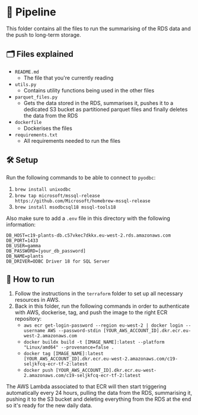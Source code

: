 # 🧰 Pipeline

This folder contains all the files to run the summarising of the RDS data and the push to long-term storage.

## 🗂️ Files explained

- `README.md`
    - The file that you're currently reading
- `utils.py`
    - Contains utility functions being used in the other files
- `parquet_files.py`
    - Gets the data stored in the RDS, summarises it, pushes it to a dedicated S3 bucket as partitioned parquet files and finally deletes the data from the RDS
- `dockerfile`
    - Dockerises the files
- `requirements.txt`
    - All requirements needed to run the files

## 🛠️ Setup

Run the following commands to be able to connect to `pyodbc`:

1. `brew install unixodbc`
2. `brew tap microsoft/mssql-release https://github.com/Microsoft/homebrew-mssql-release`
3. `brew install msodbcsql18 mssql-tools18`

Also make sure to add a `.env` file in this directory with the following information:

```
DB_HOST=c19-plants-db.c57vkec7dkkx.eu-west-2.rds.amazonaws.com
DB_PORT=1433
DB_USER=gamma
DB_PASSWORD=[your_db_password]
DB_NAME=plants
DB_DRIVER=ODBC Driver 18 for SQL Server
```

## 🚀 How to run

1. Follow the instructions in the `terraform` folder to set up all necessary resources in AWS.
2. Back in this folder, run the following commands in order to authenticate with AWS, dockerise, tag, and push the image to the right ECR repository:
    - `aws ecr get-login-password --region eu-west-2 | docker login --username AWS --password-stdin [YOUR_AWS_ACCOUNT_ID].dkr.ecr.eu-west-2.amazonaws.com`
    - `docker buildx build -t [IMAGE_NAME]:latest --platform "Linux/amd64" --provenance=false .`
    - `docker tag [IMAGE_NAME]:latest [YOUR_AWS_ACCOUNT_ID].dkr.ecr.eu-west-2.amazonaws.com/c19-seljkfcq-ecr-tf-2:latest`
    - `docker push [YOUR_AWS_ACCOUNT_ID].dkr.ecr.eu-west-2.amazonaws.com/c19-seljkfcq-ecr-tf-2:latest`

The AWS Lambda associated to that ECR will then start triggering automatically every 24 hours, pulling the data from the RDS, summarising it, pushing it to the S3 bucket and deleting everything from the RDS at the end so it's ready for the new daily data.